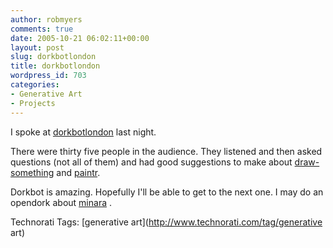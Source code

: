 ```yaml
---
author: robmyers
comments: true
date: 2005-10-21 06:02:11+00:00
layout: post
slug: dorkbotlondon
title: dorkbotlondon
wordpress_id: 703
categories:
- Generative Art
- Projects
---
```


  
I spoke at [dorkbotlondon](http://dorkbot.org/dorkbotlondon/) last night.  


  
There were thirty five people in the audience. They listened and then asked questions (not all of them) and had good suggestions to make about [draw-something](http://rob-art.sourceforge.net/) and [paintr](http://paintr.robmyers.org/).  


  
Dorkbot is amazing. Hopefully I'll be able to get to the next one. I may do an opendork about [minara](http://minara.sourceforge.net/) .  


  


Technorati Tags: [generative art](http://www.technorati.com/tag/generative art)

  


